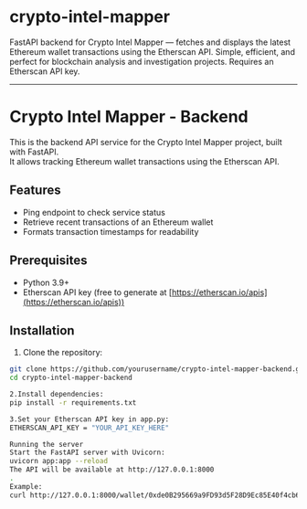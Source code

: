 # crypto-intel-mapper
FastAPI backend for Crypto Intel Mapper — fetches and displays the latest Ethereum wallet transactions using the Etherscan API. Simple, efficient, and perfect for blockchain analysis and investigation projects. Requires an Etherscan API key.

----------------------------------------------------------------------------------------------------------------------------------------------------------------------------
# Crypto Intel Mapper - Backend

This is the backend API service for the Crypto Intel Mapper project, built with FastAPI.  
It allows tracking Ethereum wallet transactions using the Etherscan API.

## Features

- Ping endpoint to check service status
- Retrieve recent transactions of an Ethereum wallet
- Formats transaction timestamps for readability

## Prerequisites

- Python 3.9+
- Etherscan API key (free to generate at [https://etherscan.io/apis](https://etherscan.io/apis))

## Installation

1. Clone the repository:

```bash
git clone https://github.com/yourusername/crypto-intel-mapper-backend.git
cd crypto-intel-mapper-backend

2.Install dependencies:
pip install -r requirements.txt

3.Set your Etherscan API key in app.py:
ETHERSCAN_API_KEY = "YOUR_API_KEY_HERE"

Running the server
Start the FastAPI server with Uvicorn:
uvicorn app:app --reload
The API will be available at http://127.0.0.1:8000
.
Example:
curl http://127.0.0.1:8000/wallet/0xde0B295669a9FD93d5F28D9Ec85E40f4cb697BAe
